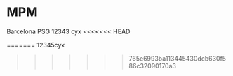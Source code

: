 # MPM
Barcelona
PSG 
12343
cyx
<<<<<<< HEAD

=======
12345cyx
>>>>>>> 765e6993ba113445430dcb630f586c32090170a3

